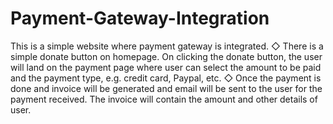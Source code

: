 # Payment-Gateway-Integration
This is a simple website where payment gateway is integrated. 
◇ There is a simple donate button on homepage. On clicking the donate button, the user will land on the payment page where user can select the amount to be paid and the payment type, e.g. credit card, Paypal, etc. 
◇ Once the payment is done and invoice will be generated and email will be sent to the user for the payment received. 
The invoice will contain the amount and other details of user.
